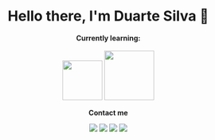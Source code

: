 <h1 align="center">Hello there, I'm Duarte Silva 👋</h1>
<center><b>Currently learning:</b>
<br><br>
<img width="80" src="https://img.shields.io/badge/Python-3776AB?style=flat-square&logo=python&logoColor=white">
<img width="100" src="https://img.shields.io/badge/JavaScript-575757?style=flat-square&logo=javascript&logoColor=%23F7DF1E">

<b>Contact me</b>

[<img src="https://img.shields.io/badge/Instagram-%40duartengsilva-1DA1F2?style=flat-square">](https://twitter.com/duartengsilva)
[<img src="https://img.shields.io/badge/Instagram-%40duartengsilva-E1306C?style=flat-square">](https://instagram.com/duartengsilva)
[<img src="https://img.shields.io/badge/Email-heyduartesilva%40gmail.com-orange?style=flat-square">](mailto:heyduartesilva@gmail.com)
<img src="https://img.shields.io/badge/Discord-Duarte%234858-5865F2?style=flat-square"></center>
